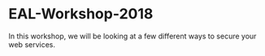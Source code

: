 # EAL-Workshop-2018

In this workshop, we will be looking at a few different ways to secure your web services. 
